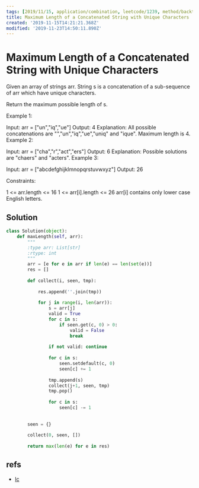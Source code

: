 ```yaml
---
tags: [2019/11/15, application/combination, leetcode/1239, method/backtrack]
title: Maximum Length of a Concatenated String with Unique Characters
created: '2019-11-15T14:21:21.368Z'
modified: '2019-11-23T14:50:11.890Z'
---
```


# Maximum Length of a Concatenated String with Unique Characters

Given an array of strings arr. String s is a concatenation of a sub-sequence of arr which have unique characters.

Return the maximum possible length of s.

 

Example 1:

Input: arr = ["un","iq","ue"]
Output: 4
Explanation: All possible concatenations are "","un","iq","ue","uniq" and "ique".
Maximum length is 4.
Example 2:

Input: arr = ["cha","r","act","ers"]
Output: 6
Explanation: Possible solutions are "chaers" and "acters".
Example 3:

Input: arr = ["abcdefghijklmnopqrstuvwxyz"]
Output: 26
 

Constraints:

1 <= arr.length <= 16
1 <= arr[i].length <= 26
arr[i] contains only lower case English letters.


## Solution

```python
class Solution(object):
    def maxLength(self, arr):
        """
        :type arr: List[str]
        :rtype: int
        """
        arr = [e for e in arr if len(e) == len(set(e))]
        res = []
        
        def collect(i, seen, tmp):
            
            res.append(''.join(tmp))
            
            for j in range(i, len(arr)):
                s = arr[j]
                valid = True
                for c in s:
                    if seen.get(c, 0) > 0:
                        valid = False
                        break
                
                if not valid: continue
                
                for c in s:
                    seen.setdefault(c, 0)
                    seen[c] += 1
                    
                tmp.append(s)
                collect(j+1, seen, tmp)
                tmp.pop()
                    
                for c in s:
                    seen[c] -= 1
            
        
        seen = {}
        
        collect(0, seen, [])
        
        return max(len(e) for e in res)
```

## refs

* [lc](https://leetcode.com/problems/maximum-length-of-a-concatenated-string-with-unique-characters/)
